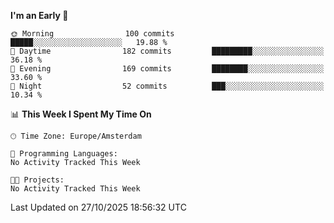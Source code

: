 <!--START_SECTION:waka-->
**I'm an Early 🐤** 

```text
🌞 Morning                100 commits         █████░░░░░░░░░░░░░░░░░░░░   19.88 % 
🌆 Daytime                182 commits         █████████░░░░░░░░░░░░░░░░   36.18 % 
🌃 Evening                169 commits         ████████░░░░░░░░░░░░░░░░░   33.60 % 
🌙 Night                  52 commits          ███░░░░░░░░░░░░░░░░░░░░░░   10.34 % 
```


📊 **This Week I Spent My Time On** 

```text
🕑︎ Time Zone: Europe/Amsterdam

💬 Programming Languages: 
No Activity Tracked This Week

🐱‍💻 Projects: 
No Activity Tracked This Week
```


 Last Updated on 27/10/2025 18:56:32 UTC
<!--END_SECTION:waka-->
